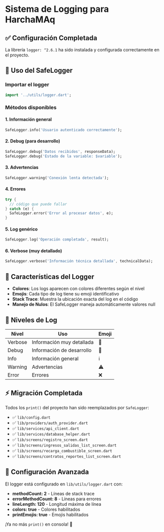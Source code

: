 # Sistema de Logging para HarchaMAq

## ✅ Configuración Completada

La librería `logger: ^2.6.1` ha sido instalada y configurada correctamente en el proyecto.

## 🚀 Uso del SafeLogger

### Importar el logger
```dart
import '../utils/logger.dart';
```

### Métodos disponibles

#### 1. Información general
```dart
SafeLogger.info('Usuario autenticado correctamente');
```

#### 2. Debug (para desarrollo)
```dart
SafeLogger.debug('Datos recibidos', responseData);
SafeLogger.debug('Estado de la variable: $variable');
```

#### 3. Advertencias
```dart
SafeLogger.warning('Conexión lenta detectada');
```

#### 4. Errores
```dart
try {
  // código que puede fallar
} catch (e) {
  SafeLogger.error('Error al procesar datos', e);
}
```

#### 5. Log genérico
```dart
SafeLogger.log('Operación completada', result);
```

#### 6. Verbose (muy detallado)
```dart
SafeLogger.verbose('Información técnica detallada', technicalData);
```

## 🎨 Características del Logger

- **Colores**: Los logs aparecen con colores diferentes según el nivel
- **Emojis**: Cada tipo de log tiene su emoji identificativo
- **Stack Trace**: Muestra la ubicación exacta del log en el código
- **Manejo de Nulos**: El SafeLogger maneja automáticamente valores null

## 📝 Niveles de Log

| Nivel | Uso | Emoji |
|-------|-----|-------|
| Verbose | Información muy detallada | 💬 |
| Debug | Información de desarrollo | 🐛 |
| Info | Información general | ℹ️ |
| Warning | Advertencias | ⚠️ |
| Error | Errores | ❌ |

## ⚡ Migración Completada

Todos los `print()` del proyecto han sido reemplazados por `SafeLogger`:

- ✅ `lib/config.dart`
- ✅ `lib/providers/auth_provider.dart`
- ✅ `lib/services/api_client.dart`
- ✅ `lib/services/database_helper.dart`
- ✅ `lib/screens/registro_screen.dart`
- ✅ `lib/screens/ingresos_salidas_list_screen.dart`
- ✅ `lib/screens/recarga_combustible_screen.dart`
- ✅ `lib/screens/contratos_reportes_list_screen.dart`

## 🔧 Configuración Avanzada

El logger está configurado en `lib/utils/logger.dart` con:
- **methodCount: 2** - Líneas de stack trace
- **errorMethodCount: 8** - Líneas para errores
- **lineLength: 120** - Longitud máxima de línea
- **colors: true** - Colores habilitados
- **printEmojis: true** - Emojis habilitados

¡Ya no más `print()` en consola! 🎉